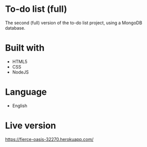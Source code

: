 # To-do list (full)
The second (full) version of the to-do list project, using a MongoDB database.

# Built with

- HTML5
- CSS
- NodeJS

# Language
- English

# Live version
https://fierce-oasis-32270.herokuapp.com/
